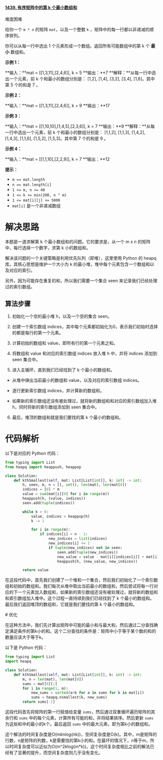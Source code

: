 #### [1439. 有序矩阵中的第 k 个最小数组和](https://leetcode.cn/problems/find-the-kth-smallest-sum-of-a-matrix-with-sorted-rows/)

难度困难

给你一个 `m * n` 的矩阵 `mat`，以及一个整数 `k` ，矩阵中的每一行都以非递减的顺序排列。

你可以从每一行中选出 1 个元素形成一个数组。返回所有可能数组中的第 k 个 **最小** 数组和。

**示例 1：**

**输入：**mat = [[1,3,11],[2,4,6]], k = 5
**输出：**7
**解释：**从每一行中选出一个元素，前 k 个和最小的数组分别是：
[1,2], [1,4], [3,2], [3,4], [1,6]。其中第 5 个的和是 7 。

**示例 2：**

**输入：**mat = [[1,3,11],[2,4,6]], k = 9
**输出：**17

**示例 3：**

**输入：**mat = [[1,10,10],[1,4,5],[2,3,6]], k = 7
**输出：**9
**解释：**从每一行中选出一个元素，前 k 个和最小的数组分别是：
[1,1,2], [1,1,3], [1,4,2], [1,4,3], [1,1,6], [1,5,2], [1,5,3]。其中第 7 个的和是 9 。

**示例 4：**

**输入：**mat = [[1,1,10],[2,2,9]], k = 7
**输出：**12

**提示：**

- `m == mat.length`
- `n == mat.length[i]`
- `1 <= m, n <= 40`
- `1 <= k <= min(200, n ^ m)`
- `1 <= mat[i][j] <= 5000`
- `mat[i]` 是一个非递减数组

# 解决思路

本题是一道求解第 k 个最小数组和的问题。它的要求是，从一个 m x n 的矩阵中，每行选择一个数字，求第 k 小的数组和。

解决该问题的一个关键策略是利用优先队列（即堆），这里使用 Python 的 heapq 库。其核心思想是维护一个大小为 k 的最小堆，堆中每个元素包含一个数组和以及对应的索引。

另外，因为可能存在重复的和，所以我们需要一个集合 seen 来记录我们已经处理过的索引数组。

## 算法步骤

1. 初始化一个空的最小堆 h，以及一个空的集合 seen。
  
2. 创建一个索引数组 indices，其中每个元素都初始化为0，表示我们初始时选择的都是每行的第一个元素。
  
3. 计算初始的数组和 value，即所有行的第一个元素之和。
  
4. 将数组和 value 和对应的索引数组 indices 放入堆 h 中，并将 indices 添加到 seen 集合中。
  
5. 进入主循环，直到我们已经找到了 k 个最小的数组和。
  
  - 从堆中弹出当前最小的数组和 value，以及对应的索引数组 indices。
    
  - 逐行更新索引数组 indices，并计算新的数组和。
    
  - 如果新的索引数组还没有被处理过，就将新的数组和和对应的索引数组加入堆 h，同时将新的索引数组添加到 seen 集合中。
    
6. 最后，堆顶的数组和就是我们要找的第 k 个最小的数组和。
  

# 代码解析

以下是对应的 Python 代码：

```python
from typing import List
from heapq import heappush, heappop

class Solution:
    def kthSmallest(self, mat: List[List[int]], k: int) -> int:
        h, seen, m, n = [], set(), len(mat), len(mat[0])
        indices = [0] * m
        value = sum(mat[i][0] for i in range(m))
        heappush(h, (value, indices))
        seen.add(tuple(indices))

        while k > 0:
            value, indices = heappop(h)
            k -= 1

            for i in range(m):
                if indices[i] < n - 1:
                    new_indices = list(indices)
                    new_indices[i] += 1
                    if tuple(new_indices) not in seen:
                        seen.add(tuple(new_indices))
                        new_value = value - mat[i][indices[i]] + mat[i][new_indices[i]]
                        heappush(h, (new_value, new_indices))

        return value
```

在这段代码中，首先我们创建了一个堆和一个集合，然后我们初始化了一个索引数组和初始的数组和。我们每次从堆中取出当前最小的数组和，然后尝试将每一行对应的下一个元素加入数组和，如果新的索引数组还没有被处理过，就将新的数组和和索引数组加入堆中。这个过程一直持续到我们已经找到了 k 个最小的数组和。最后我们返回堆顶的数组和，它就是我们要找的第 k 个最小的数组和。

# 优化

在这种方法中，我们先计算出矩阵中可能的最小和与最大和，然后通过二分查找确定满足条件的第k小的和。这个二分查找的条件是：矩阵中小于等于某个数的和的数量应该大于等于k。

以下是 Python 代码：

```python
from typing import List
import heapq

class Solution:
    def kthSmallest(self, mat: List[List[int]], k: int) -> int:
        m, n = len(mat), len(mat[0])
        sums = mat[0][:]
        for i in range(1, m):
            new_sums = sorted(a+b for a in sums for b in mat[i])
            sums = heapq.nsmallest(k, new_sums)
        return sums[-1]
```

这段代码首先将矩阵的第一行赋值给变量 `sums`，然后通过双重循环遍历矩阵的其余行和 `sums` 中的每个元素，计算所有可能的和，并将结果排序。然后更新 `sums` 为这些和中的最小的k个。最后返回 `sums` 中的最大元素，即为第k小的数组和。

这个解法的时间复杂度是O(m*k*n*log(n*k))，空间复杂度是O(k)。其中，m是矩阵的行数，n是矩阵的列数，k是需要找的第k小的和。在最坏的情况下，n等于m，所以时间复杂度可以近似为O(m^2*k*log(m*k))。这个时间复杂度相比之前的解法已经有了显著的提升，而空间复杂度则几乎没有变化。